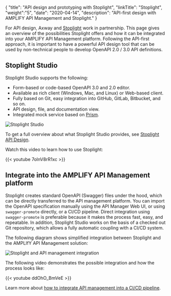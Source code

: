 {
"title": "API design and prototyping with Stoplight",
"linkTitle": "Stoplight",
"weight":"5",
"date": "2020-04-14",
"description": "API-first design with AMPLIFY API Management and Stoplight."
}

For API design, Axway and [Stoplight](https://stoplight.io) work in partnership. This page gives an overview of the possibilities Stoplight offers and how it can be integrated into your AMPLIFY API Management platform. Following the API-first approach, it is important to have a powerful API design tool that can be used by non-technical people to develop OpenAPI 2.0 / 3.0 API definitions.

## Stoplight Studio

Stoplight Studio supports the following:

* Form-based or code-based OpenAPI 3.0 and 2.0 editor.
* Available as rich client (Windows, Mac, and Linux) or Web-based client.
* Fully based on Git, easy integration into GitHub, GitLab, Bitbucket, and so on.
* API design, file, and documentation view.
* Integrated mock service based on [Prism](https://stoplight.io/mocking).

![Stoplight Studio](/Images/api_mgmt_overview/stoplight_studio.png)

To get a full overview about what Stoplight Studio provides, see [Stoplight API Design](https://stoplight.io/design/).

Watch this video to learn how to use Stoplight:

{{< youtube 7olnV8rR1xc >}}

## Integrate into the AMPLIFY API Management platform

Stoplight creates standard OpenAPI (Swagger) files under the hood, which can be directly transferred to the API management platform. You can import the OpenAPI specification manually using the API Manager Web UI, or using `swagger-promote` directly, or a CI/CD pipeline. Direct integration using `swagger-promote` is preferable because it makes the process fast, easy, and repeatable. In addition, Stoplight Studio works on the basis of a checked out Git repository, which allows a fully automatic coupling with a CI/CD system.

The following diagram shows simplified integration between Stoplight and the AMPLIfY API Management solution:

![Stoplight and API management integration](/Images/api_mgmt_overview/stoplight-integration-overview.png)

The following video demonstrates the possible integration and how the process looks like:

{{< youtube ddOhO_BmVeE >}}

Learn more about [how to integrate API management into a CI/CD pipeline](/docs/api_mgmt_overview/api_mgmt_components/pipeline/).
